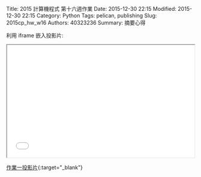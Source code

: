 Title: 2015 計算機程式 第十六週作業
Date: 2015-12-30 22:15
Modified: 2015-12-30 22:15
Category: Python
Tags: pelican, publishing
Slug: 2015cp_hw_w16
Authors: 40323236
Summary: 摘要心得

利用 iframe 嵌入投影片:

<iframe src="simplest12.html" width="500" height="300"></iframe>

[作業一投影片](simplest12.html){:target="_blank"}
